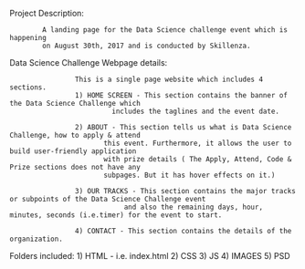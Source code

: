 Project Description:

			A landing page for the Data Science challenge event which is happening 
			on August 30th, 2017 and is conducted by Skillenza.
					
					
					

Data Science Challenge Webpage details:

					This is a single page website which includes 4 sections.
					1) HOME SCREEN - This section contains the banner of the Data Science Challenge which 
							 includes the taglines and the event date.
										
					2) ABOUT - This section tells us what is Data Science Challenge, how to apply & attend 
						   this event. Furthermore, it allows the user to build user-friendly application
						   with prize details ( The Apply, Attend, Code & Prize sections does not have any 
						   subpages. But it has hover effects on it.)
													
					3) OUR TRACKS - This section contains the major tracks or subpoints of the Data Science Challenge event
						        and also the remaining days, hour, minutes, seconds (i.e.timer) for the event to start.
										
					4) CONTACT - This section contains the details of the organization.
										
										
											 
													
Folders included:
					1) HTML - i.e. index.html
					2) CSS
					3) JS
					4) IMAGES
					5) PSD
		
